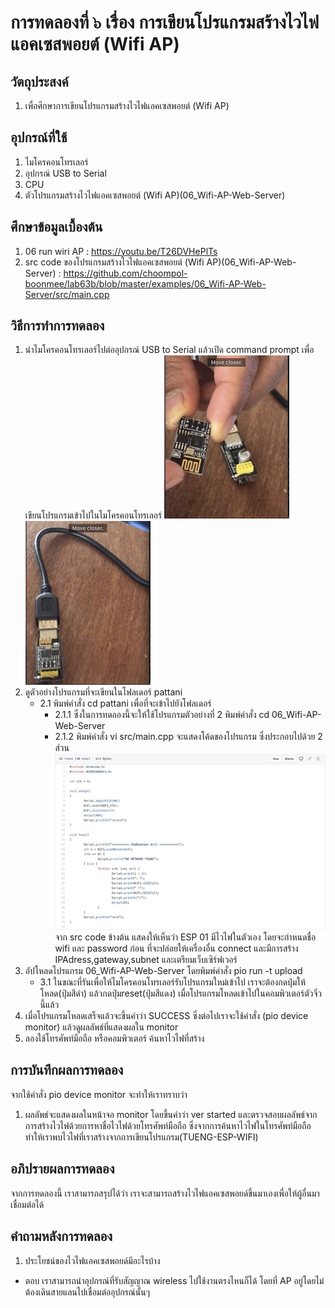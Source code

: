 # การทดลองที่ ๖ เรื่อง การเขียนโปรแกรมสร้างไวไฟแอคเซสพอยต์ (Wifi AP)

## วัตถุประสงค์
1. เพื่อศึกษาการเขียนโปรแกรมสร้างไวไฟแอคเซสพอยต์ (Wifi AP)

## อุปกรณ์ที่ใช้
1. ไมโครคอนโทรเลอร์
2. อุปกรณ์ USB to Serial
3. CPU
4. ตัวโปรแกรมสร้างไวไฟแอคเซสพอยต์ (Wifi AP)(06_Wifi-AP-Web-Server)

## ศึกษาข้อมูลเบื้องต้น
1. 06 run wiri AP : https://youtu.be/T26DVHePlTs
2. src code ของโปรแกรมสร้างไวไฟแอคเซสพอยต์ (Wifi AP)(06_Wifi-AP-Web-Server) : https://github.com/choompol-boonmee/lab63b/blob/master/examples/06_Wifi-AP-Web-Server/src/main.cpp

## วิธีการทำการทดลอง
1. นำไมโครคอนโทรเลอร์ไปต่ออุปกรณ์ USB to Serial แล้วเปิด command prompt เพื่อเขียนโปรแกรมเข้าไปในไมโครคอนโทรเลอร์
![image](https://github.com/Nongpim/picture/blob/main/1%E0%B9%83%E0%B8%AB%E0%B8%A1%E0%B9%88.jpg) 
![image](https://github.com/Nongpim/picture/blob/main/2%E0%B9%83%E0%B8%AB%E0%B8%A1%E0%B9%88.jpg)
2. ดูตัวอย่างโปรแกรมที่จะเขียนในโฟลเดอร์ pattani
    * 2.1 พิมพ์คำสั่ง cd pattani เพื่อที่จะเข้าไปยังโฟลเดอร์
      * 2.1.1 ซึ่งในการทดลองนี้จะให้ใช้โปรแกรมตัวอย่างที่ 2 พิมพ์คำสั่ง cd 06_Wifi-AP-Web-Server
      * 2.1.2 พิมพ์คำสั่ง vi src/main.cpp จะแสดงโค้ดของโปรแกรม ซึ่งประกอบไปด้วย 2 ส่วน
        ![image](https://github.com/Nongpim/picture/blob/main/2.1%E0%B9%83%E0%B8%AB%E0%B8%A1%E0%B9%88.jpg)
        จาก src code ข้างต้น แสดงให้เห็นว่า ESP 01 มีไวไฟในตัวเอง โดยจะกำหนดชื่อ wifi และ password ก่อน ที่จะปล่อยให้เครื่องอื่น connect และมีการสร้าง IPAdress,gateway,subnet และเตรียมเว็บเซิร์ฟเวอร์
3. อัปโหลดโปรแกรม 06_Wifi-AP-Web-Server โดยพิมพ์คำสั่ง pio run -t upload
    * 3.1 ในขณะที่รันเพื่อให้ไมโครคอนโทรเลอร์รับโปรแกรมใหม่เข้าไป เราจะต้องกดปุ่มให้โหลด(ปุ่มสีดำ) แล้วกดปุ่มreset(ปุ่มสีแดง) เมื่อโปรแกรมโหลดเข้าไปในคอมพิวเตอร์ตัวจิ๋วนี้แล้ว
4. เมื่อโปรแกรมโหลดเสร็จแล้วจะขึ้นคำว่า SUCCESS ซึ่งต่อไปเราจะใช้คำสั่ง (pio device monitor) แล้วดูผลลัพธ์ที่แสดงผลใน monitor
5. ลองใช้โทรศัพท์มือถือ หรือคอมพิวเตอร์ ค้นหาไวไฟที่สร้าง

## การบันทึกผลการทดลอง
จากใช้คำสั่ง pio device monitor จะทำให้เราทราบว่า
1. ผลลัพธ์จะแสดงผลในหน้าจอ monitor โดยขึ้นคำว่า ver started และตรวจสอบผลลัพธ์จากการสร้างไวไฟด้วยการหาชื่อไวไฟด้วยโทรศัพท์มือถือ ซึ่งจากการค้นหาไวไฟในโทรศัพท์มือถือ ทำให้เราพบไวไฟที่เราสร้างจากการเขียนโปรแกรม(TUENG-ESP-WIFI)

## อภิปรายผลการทดลอง
จากการทดลองนี้ เราสามารถสรุปได้ว่า เราจะสามารถสร้างไวไฟแอคเซสพอยด์ขึ้นมาเองเพื่อให้ผู้อื่นมาเชื่อมต่อได้

## คำถามหลังการทดลอง
1. ประโยชน์ของไวไฟแอคเซสพอยด์มีอะไรบ้าง
* ตอบ เราสามารถนำอุปกรณ์ที่รับสัญญาณ wireless ไปใช้งานตรงไหนก็ได้ โดยที่ AP อยู่โดยไม่ต้องเดินสายแลนไปเชื่อมต่ออุปกรณ์นั้นๆ
